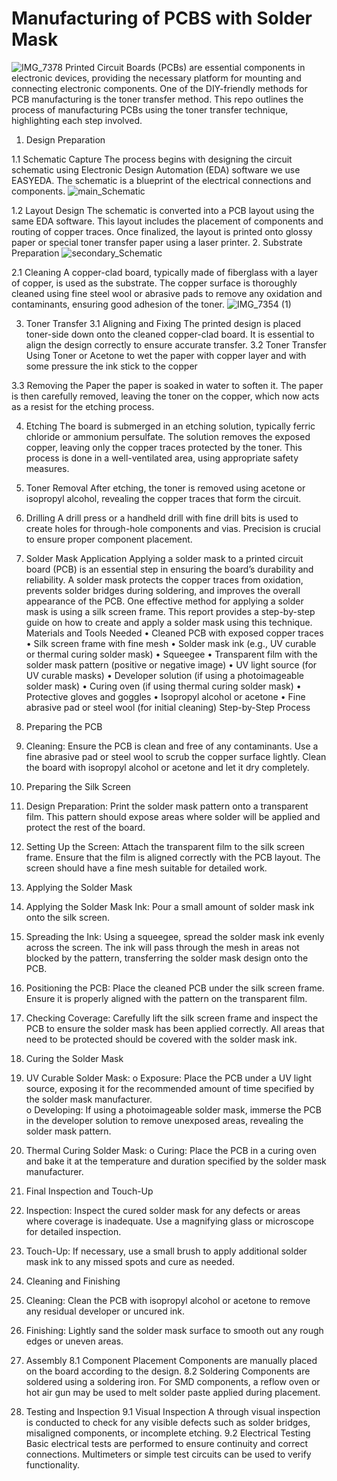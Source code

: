 # Manufacturing of PCBS with Solder Mask
![IMG_7378](https://github.com/user-attachments/assets/c0d4c2f1-4def-424f-97cf-cc3a0be6e29d)
Printed Circuit Boards (PCBs) are essential components in electronic devices, providing the necessary platform for mounting and connecting electronic components. One of the DIY-friendly methods for PCB manufacturing is the toner transfer method. This repo outlines the process of manufacturing PCBs using the toner transfer technique, highlighting each step involved.
1. Design Preparation

1.1 Schematic Capture
The process begins with designing the circuit schematic using Electronic Design Automation (EDA) software we use EASYEDA. The schematic is a blueprint of the electrical connections and components.
![main_Schematic](https://github.com/user-attachments/assets/bdc470ab-c9f0-44b3-b7dc-fc4dae3cfe45)

1.2 Layout Design
The schematic is converted into a PCB layout using the same EDA software. This layout includes the placement of components and routing of copper traces. Once finalized, the layout is printed onto glossy paper or special toner transfer paper using a laser printer.
2. Substrate Preparation
![secondary_Schematic](https://github.com/user-attachments/assets/73a4351d-982e-409a-8036-3926abc09d02)

2.1 Cleaning
A copper-clad board, typically made of fiberglass with a layer of copper, is used as the substrate. The copper surface is thoroughly cleaned using fine steel wool or abrasive pads to remove any oxidation and contaminants, ensuring good adhesion of the toner.
![IMG_7354 (1)](https://github.com/user-attachments/assets/c4b60df1-af61-4895-a6d2-db81d67bea3e)

3. Toner Transfer
3.1 Aligning and Fixing
The printed design is placed toner-side down onto the cleaned copper-clad board. It is essential to align the design correctly to ensure accurate transfer.
3.2 Toner Transfer
Using Toner or Acetone to wet the paper with copper layer and with some pressure the ink stick to the copper
 
3.3 Removing the Paper
the paper is soaked in water to soften it. The paper is then carefully removed, leaving the toner on the copper, which now acts as a resist for the etching process.
 
4. Etching
The board is submerged in an etching solution, typically ferric chloride or ammonium persulfate. The solution removes the exposed copper, leaving only the copper traces protected by the toner. This process is done in a well-ventilated area, using appropriate safety measures.
 
5. Toner Removal
After etching, the toner is removed using acetone or isopropyl alcohol, revealing the copper traces that form the circuit.
  
6. Drilling
A drill press or a handheld drill with fine drill bits is used to create holes for through-hole components and vias. Precision is crucial to ensure proper component placement.

7. Solder Mask Application
Applying a solder mask to a printed circuit board (PCB) is an essential step in ensuring the board’s durability and reliability. A solder mask protects the copper traces from oxidation, prevents solder bridges during soldering, and improves the overall appearance of the PCB. One effective method for applying a solder mask is using a silk screen frame. This report provides a step-by-step guide on how to create and apply a solder mask using this technique.
Materials and Tools Needed
•	Cleaned PCB with exposed copper traces
•	Silk screen frame with fine mesh
•	Solder mask ink (e.g., UV curable or thermal curing solder mask)
•	Squeegee
•	Transparent film with the solder mask pattern (positive or negative image)
•	UV light source (for UV curable masks)
•	Developer solution (if using a photoimageable solder mask)
•	Curing oven (if using thermal curing solder mask)
•	Protective gloves and goggles
•	Isopropyl alcohol or acetone
•	Fine abrasive pad or steel wool (for initial cleaning)
Step-by-Step Process
1. Preparing the PCB
1.	Cleaning: Ensure the PCB is clean and free of any contaminants. Use a fine abrasive pad or steel wool to scrub the copper surface lightly. Clean the board with isopropyl alcohol or acetone and let it dry completely.
2. Preparing the Silk Screen
1.	Design Preparation: Print the solder mask pattern onto a transparent film. This pattern should expose areas where solder will be applied and protect the rest of the board.
  
2.	Setting Up the Screen: Attach the transparent film to the silk screen frame. Ensure that the film is aligned correctly with the PCB layout. The screen should have a fine mesh suitable for detailed work.
  
3. Applying the Solder Mask
1.	Applying the Solder Mask Ink: Pour a small amount of solder mask ink onto the silk screen.  
2.	Spreading the Ink: Using a squeegee, spread the solder mask ink evenly across the screen. The ink will pass through the mesh in areas not blocked by the pattern, transferring the solder mask design onto the PCB.
  

3.	Positioning the PCB: Place the cleaned PCB under the silk screen frame. Ensure it is properly aligned with the pattern on the transparent film.
 

4.	Checking Coverage: Carefully lift the silk screen frame and inspect the PCB to ensure the solder mask has been applied correctly. All areas that need to be protected should be covered with the solder mask ink.
4. Curing the Solder Mask
1.	UV Curable Solder Mask:
o	Exposure: Place the PCB under a UV light source, exposing it for the recommended amount of time specified by the solder mask manufacturer.  
o	Developing: If using a photoimageable solder mask, immerse the PCB in the developer solution to remove unexposed areas, revealing the solder mask pattern.
2.	Thermal Curing Solder Mask:
o	Curing: Place the PCB in a curing oven and bake it at the temperature and duration specified by the solder mask manufacturer.
5. Final Inspection and Touch-Up
1.	Inspection: Inspect the cured solder mask for any defects or areas where coverage is inadequate. Use a magnifying glass or microscope for detailed inspection.  
2.	Touch-Up: If necessary, use a small brush to apply additional solder mask ink to any missed spots and cure as needed.
6. Cleaning and Finishing
1.	Cleaning: Clean the PCB with isopropyl alcohol or acetone to remove any residual developer or uncured ink.
2.	Finishing: Lightly sand the solder mask surface to smooth out any rough edges or uneven areas.
 

8. Assembly
8.1 Component Placement
Components are manually placed on the board according to the design. 
8.2 Soldering
Components are soldered using a soldering iron. For SMD components, a reflow oven or hot air gun may be used to melt solder paste applied during placement.
9. Testing and Inspection
9.1 Visual Inspection
A through visual inspection is conducted to check for any visible defects such as solder bridges, misaligned components, or incomplete etching.
9.2 Electrical Testing
Basic electrical tests are performed to ensure continuity and correct connections. Multimeters or simple test circuits can be used to verify functionality.
 


